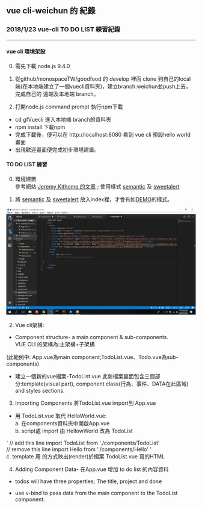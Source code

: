 ## vue cli-weichun 的 紀錄

### 2018/1/23 vue-cli TO DO LIST 練習紀錄 

***

#### vue cli 環境架設

0. 需先下載 node.js 9.4.0

1. 從github/monospaceTW/goodfood 的 develop 裡面 clone 到自己的local端(在本地端建立了一個vuecli資料夾)，建立branch:weichun並push上去，完成自己的 遠端及本地端 branch。

2. 打開node.js command prompt 執行npm下載
- cd gfVuecli 進入本地端 branch的資料夾
- npm install 下載npm
- 完成下載後，便可以在 http://localhost:8080 看到 vue cli 預設hello world 畫面
- 出現歡迎畫面便完成初步環境建置。 

#### TO DO LIST 練習

0. 環境建置  
參考網站:[Jeremy Kithome 的文章](https://scotch.io/tutorials/build-a-to-do-app-with-vue-js-2) ; 
使用樣式 [semantic](https://semantic-ui.com/) 及 [sweetalert](https://sweetalert.js.org/)


1. 將 [semantic](https://semantic-ui.com/) 及 [sweetalert](https://sweetalert.js.org/) 放入index裡，才會有如[DEMO](https://todo-vue.herokuapp.com/)的樣式。


![image](../imgs/style.png)

2. Vue cli架構:

- Component structure- a main component & sub-components. <br>
VUE CLI 的架構為:主架構+子架構


(此範例中: App.vue為main component;TodoList.vue、Todo.vue為sub-components)

- 建立一個新的vue檔案-TodoList.vue 此新檔案裏面包含三個部分:template(visual part), component class(行為、事件、DATA在此區域) and styles sections.


3. Importing Components 將TodoList.vue import到 App.vue

- 用 TodoList.vue 取代 HelloWorld.vue: <br>
  a. 在components資料夾中開啟App.vue <br>
  b. script處 import 由 HellowWorld 改為 TodoList <br>

' // add this line
import TodoList from './components/TodoList'  
// remove this line
import Hello from './components/Hello' '
<br>
  c. template 用 <todo-list></todo-list>的方式映出(render)於檔案 TodoList.vue 寫的HTML 

4. Adding Component Data- 在App.vue 增加 to do list 的內容資料

- todos will have three properties; The title, project and done

- use v-bind  to pass data from the main component to the TodoList component. <todo-list v-bind:todos="todos"></todo-list>

